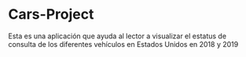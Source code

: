 # Cars-Project

Esta es una aplicación que ayuda al lector a
visualizar el estatus de consulta de los diferentes vehículos
en Estados Unidos en 2018 y 2019
